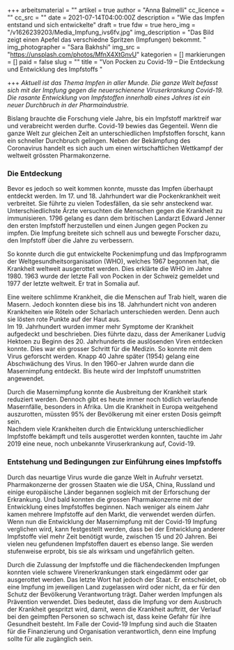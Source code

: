 +++
arbeitsmaterial = ""
artikel = true
author = "Anna Balmelli"
cc_licence = ""
cc_src = ""
date = 2021-07-14T04:00:00Z
description = "Wie das Impfen entstand und sich entwickelte"
draft = true
fdw = true
hero_img = "/v1626239203/Media_Impfung_ivs6fv.jpg"
img_description = "Das Bild zeigt einen Apefel das verschiedne Spritzen (Impfungen) bekommt. "
img_photographer = "Sara Bakhshi"
img_src = "https://unsplash.com/photos/MfnX4XtGnvU"
kategorien = []
markierungen = []
paid = false
slug = ""
title = "Von Pocken zu Covid-19 – Die Entdeckung und Entwicklung des Impfstoffs "

+++
_Aktuell ist das Thema Impfen in aller Munde. Die ganze Welt befasst sich mit der Impfung gegen die neuerschienene Viruserkrankung Covid-19. Die rasante Entwicklung von Impfstoffen innerhalb eines Jahres ist ein neuer Durchbruch in der Pharmaindustrie._

Bislang brauchte die Forschung viele Jahre, bis ein Impfstoff marktreif war und verabreicht werden durfte. Covid-19 bewies das Gegenteil. Wenn die ganze Welt zur gleichen Zeit an unterschiedlichen Impfstoffen forscht, kann ein schneller Durchbruch gelingen. Neben der Bekämpfung des Coronavirus handelt es sich auch um einen wirtschaftlichen Wettkampf der weltweit grössten Pharmakonzerne.

### Die Entdeckung

Bevor es jedoch so weit kommen konnte, musste das Impfen überhaupt entdeckt werden. Im 17. und 18. Jahrhundert war die Pockenkrankheit weit verbreitet. Sie führte zu vielen Todesfällen, da sie sehr ansteckend war. Unterschiedlichste Ärzte versuchten die Menschen gegen die Krankheit zu immunisieren. 1796 gelang es dann dem britischen Landarzt Edward Jenner den ersten Impfstoff herzustellen und einen Jungen gegen Pocken zu impfen. Die Impfung breitete sich schnell aus und bewegte Forscher dazu, den Impfstoff über die Jahre zu verbessern.

So konnte durch die gut entwickelte Pockenimpfung und das Impfprogramm der Weltgesundheitsorganisation (WHO), welches 1967 begonnen hat, die Krankheit weltweit ausgerottet werden. Dies erklärte die WHO im Jahre 1980. 1963 wurde der letzte Fall von Pocken in der Schweiz gemeldet und 1977 der letzte weltweit. Er trat in Somalia auf.

Eine weitere schlimme Krankheit, die die Menschen auf Trab hielt, waren die Masern. Jedoch konnten diese bis ins 18. Jahrhundert nicht von anderen Krankheiten wie Röteln oder Scharlach unterschieden werden. Denn auch sie lösten rote Punkte auf der Haut aus.  
Im 19. Jahrhundert wurden immer mehr Symptome der Krankheit aufgedeckt und beschrieben. Dies führte dazu, dass der Amerikaner Ludvig Hektoen zu Beginn des 20. Jahrhunderts die auslösenden Viren entdecken konnte. Dies war ein grosser Schritt für die Medizin. So konnte mit dem Virus geforscht werden. Knapp 40 Jahre später (1954) gelang eine Abschwächung des Virus. In den 1960-er Jahren wurde dann die Masernimpfung entdeckt. Bis heute wird der Impfstoff unumstritten angewendet.

Durch die Masernimpfung konnte die Ausbreitung der Krankheit stark reduziert werden. Dennoch gibt es heute immer noch tödlich verlaufende Masernfälle, besonders in Afrika. Um die Krankheit in Europa weitgehend auszurotten, müssten 95% der Bevölkerung mit einer ersten Dosis geimpft sein.  
Nachdem viele Krankheiten durch die Entwicklung unterschiedlicher Impfstoffe bekämpft und teils ausgerottet werden konnten, tauchte im Jahr 2019 eine neue, noch unbekannte Viruserkrankung auf, Covid-19.

### Entstehung und Bedingungen zur Einführung eines Impfstoffs

Durch das neuartige Virus wurde die ganze Welt in Aufruhr versetzt. Pharmakonzerne der grossen Staaten wie die USA, China, Russland und einige europäische Länder begannen sogleich mit der Erforschung der Erkrankung. Und bald konnten die grossen Pharmakonzerne mit der Entwicklung eines Impfstoffes beginnen. Nach weniger als einem Jahr kamen mehrere Impfstoffe auf den Markt, die verwendet werden dürfen. Wenn nun die Entwicklung der Masernimpfung mit der Covid-19 Impfung verglichen wird, kann festgestellt werden, dass bei der Entwicklung anderer Impfstoffe viel mehr Zeit benötigt wurde, zwischen 15 und 20 Jahren. Bei vielen neu gefundenen Impfstoffen dauert es ebenso lange. Sie werden stufenweise erprobt, bis sie als wirksam und ungefährlich gelten.

Durch die Zulassung der Impfstoffe und die flächendeckenden Impfungen konnten viele schwere Virenerkrankungen stark eingedämmt oder gar ausgerottet werden. Das letzte Wort hat jedoch der Staat. Er entscheidet, ob eine Impfung im jeweiligen Land zugelassen wird oder nicht, da er für den Schutz der Bevölkerung Verantwortung trägt. Daher werden Impfungen als Prävention verwendet. Dies bedeutet, dass die Impfung vor dem Ausbruch der Krankheit gespritzt wird, damit, wenn die Krankheit auftritt, der Verlauf bei den geimpften Personen so schwach ist, dass keine Gefahr für ihre Gesundheit besteht. Im Falle der Covid-19 Impfung sind auch die Staaten für die Finanzierung und Organisation verantwortlich, denn eine Impfung sollte für alle zugänglich sein.